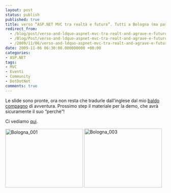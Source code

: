 ```yaml
---
layout: post
status: publish
published: true
title: verso “ASP.NET MVC tra realtà e futuro”. Tutti a Bologna (ma passando dal via….)!
redirect_from: 
  - /blog/post/verso-and-ldquo-aspnet-mvc-tra-realt-and-agrave-e-futuro-and-rdquo-tutti-a-bologna-ma-passando-dal-via-and-hellip/
  - /Blog/Post/verso-and-ldquo-aspnet-mvc-tra-realt-and-agrave-e-futuro-and-rdquo-tutti-a-bologna-ma-passando-dal-via-and-hellip/
  - /2009/11/06/verso-and-ldquo-aspnet-mvc-tra-realt-and-agrave-e-futuro-and-rdquo-tutti-a-bologna-ma-passando-dal-via-and-hellip/
date: 2009-11-06 06:30:00.000000000 +00:00
categories:
- ASP.NET
tags:
- MVC
- Eventi
- Community
- DotDotNet
comments: true
---
```

<p>Le slide sono pronte, ora non resta che tradurle dall’inglese dal mio <a title="Salvatore Di Fazio&#39;s Blog" href="http://bitvector.tostring.it/" rel="nofollow" target="_blank">baldo compagno</a> di avventura. Prossimo step il materiale per la demo, che avrà sicuramente il suo “perchè”! </p>  <p>Ci vediamo <a title="Community Tour: DotDotNet - Web" href="http://msevents.microsoft.com/CUI/EventDetail.aspx?EventID=1032429666&amp;Culture=it-IT" rel="nofollow" target="_blank">qui</a>.</p>  <p><a href="http://imperugo.tostring.it/Content/Uploaded/image/Bologna_001.jpg" rel="shadowbox[bologna2221]"><img style="border-bottom: 0px; border-left: 0px; display: inline; border-top: 0px; border-right: 0px" title="Bologna_001" border="0" alt="Bologna_001" src="http://imperugo.tostring.it/Content/Uploaded/image/Bologna_001_thumb.jpg" width="244" height="184" /></a> <a href="http://imperugo.tostring.it/Content/Uploaded/image/Bologna_003.jpg" rel="shadowbox[bologna2221]"><img style="border-bottom: 0px; border-left: 0px; display: inline; border-top: 0px; border-right: 0px" title="Bologna_003" border="0" alt="Bologna_003" src="http://imperugo.tostring.it/Content/Uploaded/image/Bologna_003_thumb.jpg" width="244" height="185" /></a></p>
